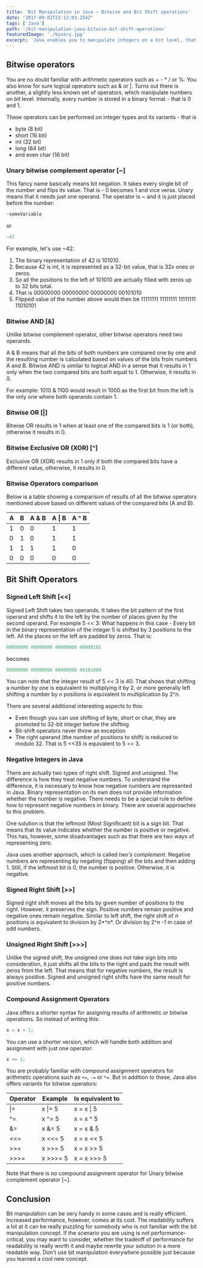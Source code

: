 ```yaml
---
title: 'Bit Manipulation in Java – Bitwise and Bit Shift operations'
date: "2017-09-02T22:12:03.284Z"
tags: ['Java']
path: '/bit-manipulation-java-bitwise-bit-shift-operations'
featuredImage: './binary.jpg'
excerpt: 'Java enables you to manipulate integers on a bit level, that means operating on specific bits, which represent an integer number. In some cases, it can be really handy.'
---
```


<PostHeader frontmatter={props.data.mdx.frontmatter} />

## Bitwise operators

You are no doubt familiar with arithmetic operators such as + - \* / or %. You also know for sure logical operators such as & or \|. Turns out there is another, a slightly less known set of operators, which manipulate numbers on bit level. Internally, every number is stored in a binary format - that is 0 and 1.

These operators can be performed on integer types and its variants - that is

-   byte (8 bit)
-   short (16 bit)
-   int (32 bit)
-   long (64 bit)
-   and even char (16 bit)

### Unary bitwise complement operator \[\~\]

This fancy name basically means bit negation. It takes every single bit of the number and flips its value. That is - 0 becomes 1 and vice versa. Unary means that it needs just one operand. The operator is \~ and it is just placed before the number:

```java
~someVariable
```

or

```java
~42
```

For example, let's use \~42:

1.  The binary representation of 42 is 101010.
2.  Because 42 is int, it is represented as a 32-bit value, that is 32x ones or zeros.
3.  So all the positions to the left of 101010 are actually filled with zeros up to 32 bits total.
4.  That is 00000000 00000000 00000000 00101010
5.  Flipped value of the number above would then be 11111111 11111111 11111111 11010101

### Bitwise AND \[&\]

Unlike bitwise complement operator, other bitwise operators need two operands.

A & B means that all the bits of both numbers are compared one by one and the resulting number is calculated based on values of the bits from numbers A and B. Bitwise AND is similar to logical AND in a sense that it results in 1 only when the two compared bits are both equal to 1. Otherwise, it results in 0.

For example: 1010 & 1100 would result in 1000 as the first bit from the left is the only one where both operands contain 1.

### Bitwise OR \[\|\]

Bitwise OR results in 1 when at least one of the compared bits is 1 (or both), otherwise it results in 0.

### Bitwise Exclusive OR (XOR) \[\^\]

Exclusive OR (XOR) results in 1 only if both the compared bits have a different value, otherwise, it results in 0.

### Bitwise Operators comparison

Below is a table showing a comparison of results of all the bitwise operators mentioned above based on different values of the compared bits (A and B).

  A  | B | A & B | A \| B | A \^ B
  ---|---|-------|--------|--------
  1  | 0 | 0     | 1      | 1
  0  | 1 | 0     | 1      | 1
  1  | 1 | 1     | 1      | 0
  0  | 0 | 0     | 0      | 0

Bit Shift Operators
-------------------

### Signed Left Shift \[\<\<\]

Signed Left Shift takes two operands. It takes the bit pattern of the first operand and shifts it to the left by the number of places given by the second operand. For example 5 \<\< 3: What happens in this case - Every bit in the binary representation of the integer 5 is shifted by 3 positions to the left. All the places on the left are padded by zeros. That is:

```java
00000000 00000000 00000000 00000101
```

becomes

```java
00000000 00000000 00000000 00101000
```

You can note that the integer result of 5 \<\< 3 is 40. That shows that shifting a number by one is equivalent to multiplying it by 2, or more generally left shifting a number by *n* positions is equivalent to multiplication by 2^*n*.

There are several additional interesting aspects to this:

-   Even though you can use shifting of byte, short or char, they are promoted to 32-bit integer before the shifting
-   Bit-shift operators never throw an exception
-   The right operand (the number of positions to shift) is reduced to modulo 32. That is 5 \<\<35 is equivalent to 5 \<\< 3.

### Negative Integers in Java

There are actually two types of right shift. Signed and unsigned. The difference is how they treat negative numbers. To understand the difference, it is necessary to know how negative numbers are represented in Java. Binary representation on its own does not provide information whether the number is negative. There needs to be a special rule to define how to represent negative numbers in binary. There are several approaches to this problem.

One solution is that the leftmost (Most Significant) bit is a sign bit. That means that its value indicates whether the number is positive or negative. This has, however, some disadvantages such as that there are two ways of representing zero.

Java uses another approach, which is called *two's complement*. Negative numbers are representing by negating (flipping) all the bits and then adding 1. Still, if the leftmost bit is 0, the number is positive. Otherwise, it is negative.

### Signed Right Shift \[\>\>\]

Signed right shift moves all the bits by given number of positions to the right. However, it preserves the sign. Positive numbers remain positive and negative ones remain negative. Similar to left shift, the right shift of *n* positions is equivalent to division by 2*^n*. Or division by 2^*n* -1 in case of odd numbers.

### Unsigned Right Shift \[\>\>\>\]

Unlike the signed shift, the unsigned one does not take sign bits into consideration, it just shifts all the bits to the right and pads the result with zeros from the left. That means that for negative numbers, the result is always positive. Signed and unsigned right shifts have the same result for positive numbers.

### Compound Assignment Operators
Java offers a shorter syntax for assigning results of arithmetic or bitwise operations. So instead of writing this:

```java
x = x + 1;
```

You can use a shorter version, which will handle both addition and assignment with just one operator:

```java
x += 1;
```

You are probably familiar with compound assignment operators for arithmetic operations such as `+=`, `-=` or `*=`. But in addition to these, Java also offers variants for bitwise operators:

  Operator  | Example  | Is equivalent to |
------------|----------|------------------|
  \|=       | x \|= 5  | x = x \| 5       |
  ^=        | x ^= 5   | x = x ^ 5        |
  &=        | x &= 5   | x = x & 5        |
  <<=       | x <<= 5  | x = x << 5       |
  >>=       | x >>= 5  | x = x >> 5       |
  >>>=      | x >>>= 5 | x = x >>> 5      |
  
Note that there is no compound assignment operator for Unary bitwise complement operator \[\~\].

## Conclusion

Bit manipulation can be very handy in some cases and is really efficient. Increased performance, however, comes at its cost. The readability suffers a lot at it can be really puzzling for somebody who is not familiar with the bit manipulation concept. If the scenario you are using is not performance-critical, you may want to consider, whether the tradeoff of performance for readability is really worth it and maybe rewrite your solution in a more readable way. Don't use bit manipulation everywhere possible just because you learned a cool new concept.
